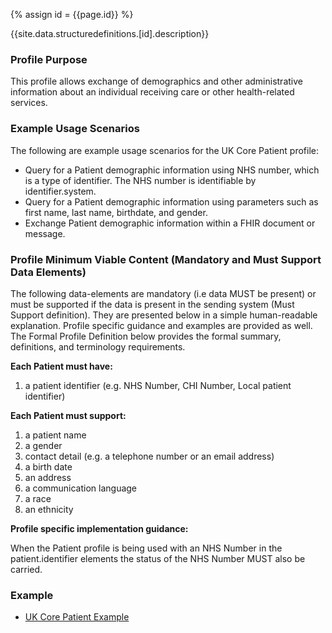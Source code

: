 
{% assign id = {{page.id}} %}

{{site.data.structuredefinitions.[id].description}}

<!-- end TOC -->

### Profile Purpose ###

This profile allows exchange of demographics and other administrative information about an individual receiving care or other health-related services.

### Example Usage Scenarios ###

The following are example usage scenarios for the UK Core Patient profile:

- Query for a Patient demographic information using NHS number, which is a type of identifier. The NHS number is identifiable by identifier.system.
- Query for a Patient demographic information using parameters such as first name, last name, birthdate, and gender.
- Exchange Patient demographic information within a FHIR document or message.

### Profile Minimum Viable Content (Mandatory and Must Support Data Elements) ###

The following data-elements are mandatory (i.e data MUST be present) or must be supported if the data is present in the sending system (Must Support definition). They are presented below in a simple human-readable explanation. Profile specific guidance and examples are provided as well. The Formal Profile Definition below provides the formal summary, definitions, and terminology requirements.

**Each Patient must have:**

1. a patient identifier (e.g. NHS Number, CHI Number, Local patient identifier)

**Each Patient must support:**

1. a patient name
2. a gender
3. contact detail (e.g. a telephone number or an email address)
4. a birth date
5. an address
6. a communication language
7. a race
8. an ethnicity

**Profile specific implementation guidance:**

When the Patient profile is being used with an NHS Number in the patient.identifier elements the status of the NHS Number MUST also be carried.

### Example ###

- [UK Core Patient Example](UKCore-Patient-Example.html)
